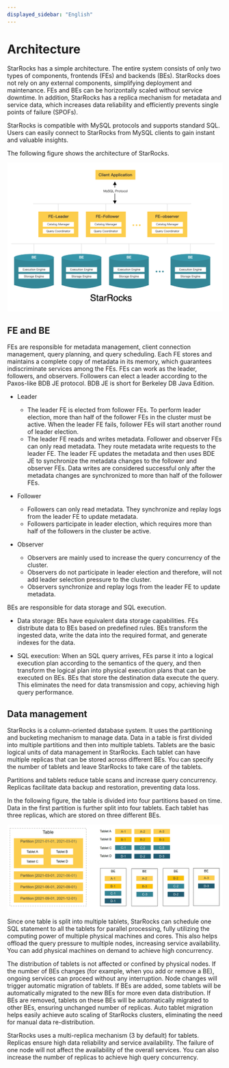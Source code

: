 ```yaml
---
displayed_sidebar: "English"
---
```


# Architecture

StarRocks has a simple architecture. The entire system consists of only two types of components, frontends (FEs) and backends (BEs). StarRocks does not rely on any external components, simplifying deployment and maintenance. FEs and BEs can be horizontally scaled without service downtime. In addition, StarRocks has a replica mechanism for metadata and service data, which increases data reliability and efficiently prevents single points of failure (SPOFs).

StarRocks is compatible with MySQL protocols and supports standard SQL. Users can easily connect to StarRocks from MySQL clients to gain instant and valuable insights.

The following figure shows the architecture of StarRocks.

![Architecture](../assets/1.1-1.png)

## FE and BE

FEs are responsible for metadata management, client connection management, query planning, and query scheduling. Each FE stores and maintains a complete copy of metadata in its memory, which guarantees indiscriminate services among the FEs. FEs can work as the leader, followers, and observers. Followers can elect a leader according to the Paxos-like BDB JE protocol. BDB JE is short for Berkeley DB Java Edition.

- Leader
  - The leader FE is elected from follower FEs. To perform leader election, more than half of the follower FEs in the cluster must be active. When the leader FE fails, follower FEs will start another round of leader election.
  - The leader FE reads and writes metadata. Follower and observer FEs can only read metadata. They route metadata write requests to the leader FE. The leader FE updates the metadata and then uses BDE JE to synchronize the metadata changes to the follower and observer FEs. Data writes are considered successful only after the metadata changes are synchronized to more than half of the follower FEs.

- Follower
  - Followers can only read metadata. They synchronize and replay logs from the leader FE to update metadata.
  - Followers participate in leader election, which requires more than half of the followers in the cluster be active.

- Observer
  - Observers are mainly used to increase the query concurrency of the cluster.
  - Observers do not participate in leader election and therefore, will not add leader selection pressure to the cluster.
  - Observers synchronize and replay logs from the leader FE to update metadata.

BEs are responsible for data storage and SQL execution.

- Data storage: BEs have equivalent data storage capabilities. FEs distribute data to BEs based on predefined rules. BEs transform the ingested data, write the data into the required format, and generate indexes for the data.

- SQL execution: When an SQL query arrives, FEs parse it into a logical execution plan according to the semantics of the query, and then transform the logical plan into physical execution plans that can be executed on BEs. BEs that store the destination data execute the query. This eliminates the need for data transmission and copy, achieving high query performance.

## Data management

StarRocks is a column-oriented database system. It uses the partitioning and bucketing mechanism to manage data. Data in a table is first divided into multiple partitions and then into multiple tablets. Tablets are the basic logical units of data management in StarRocks. Each tablet can have multiple replicas that can be stored across different BEs. You can specify the number of tablets and leave StarRocks to take care of the tablets.

Partitions and tablets reduce table scans and increase query concurrency. Replicas facilitate data backup and restoration, preventing data loss.

In the following figure, the table is divided into four partitions based on time. Data in the first partition is further split into four tablets. Each tablet has three replicas, which are stored on three different BEs.

![Architecture](../assets/1.1-2.png)

Since one table is split into multiple tablets, StarRocks can schedule one SQL statement to all the tablets for parallel processing, fully utilizing the computing power of multiple physical machines and cores. This also helps offload the query pressure to multiple nodes, increasing service availability. You can add physical machines on demand to achieve high concurrency.

The distribution of tablets is not affected or confined by physical nodes. If the number of BEs changes (for example, when you add or remove a BE), ongoing services can proceed without any interruption. Node changes will trigger automatic migration of tablets. If BEs are added, some tablets will be automatically migrated to the new BEs for more even data distribution. If BEs are removed, tablets on these BEs will be automatically migrated to other BEs, ensuring unchanged number of replicas. Auto tablet migration helps easily achieve auto scaling of StarRocks clusters, eliminating the need for manual data re-distribution.

StarRocks uses a multi-replica mechanism (3 by default) for tablets. Replicas ensure high data reliability and service availability. The failure of one node will not affect the availability of the overall services. You can also increase the number of replicas to achieve high query concurrency.
